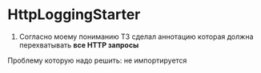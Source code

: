 # HttpLoggingStarter
1. Согласно моему пониманию ТЗ сделал аннотацию которая должна перехватывать **все HTTP запросы**

Проблему которую надо решить: не импортируется